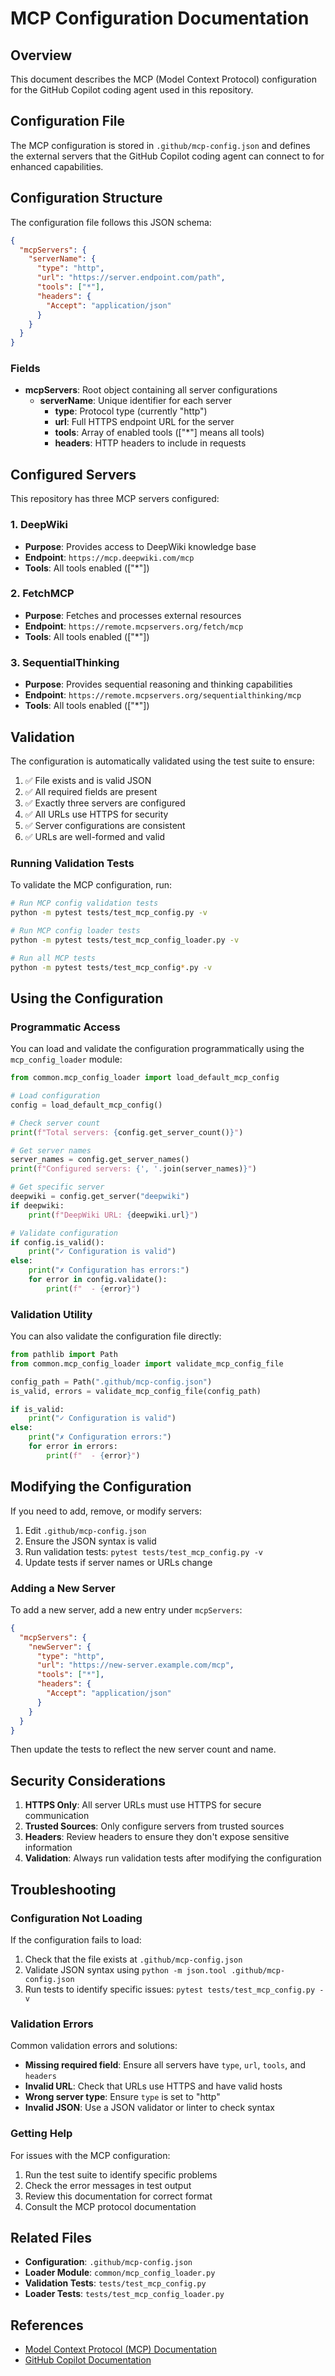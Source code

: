 # MCP Configuration Documentation

## Overview

This document describes the MCP (Model Context Protocol) configuration for the GitHub Copilot coding agent used in this
repository.

## Configuration File

The MCP configuration is stored in `.github/mcp-config.json` and defines the external servers that the GitHub Copilot
coding agent can connect to for enhanced capabilities.

## Configuration Structure

The configuration file follows this JSON schema:

```json
{
  "mcpServers": {
    "serverName": {
      "type": "http",
      "url": "https://server.endpoint.com/path",
      "tools": ["*"],
      "headers": {
        "Accept": "application/json"
      }
    }
  }
}
```

### Fields

- **mcpServers**: Root object containing all server configurations
  - **serverName**: Unique identifier for each server
    - **type**: Protocol type (currently "http")
    - **url**: Full HTTPS endpoint URL for the server
    - **tools**: Array of enabled tools (["*"] means all tools)
    - **headers**: HTTP headers to include in requests

## Configured Servers

This repository has three MCP servers configured:

### 1. DeepWiki

- **Purpose**: Provides access to DeepWiki knowledge base
- **Endpoint**: `https://mcp.deepwiki.com/mcp`
- **Tools**: All tools enabled (["*"])

### 2. FetchMCP

- **Purpose**: Fetches and processes external resources
- **Endpoint**: `https://remote.mcpservers.org/fetch/mcp`
- **Tools**: All tools enabled (["*"])

### 3. SequentialThinking

- **Purpose**: Provides sequential reasoning and thinking capabilities
- **Endpoint**: `https://remote.mcpservers.org/sequentialthinking/mcp`
- **Tools**: All tools enabled (["*"])

## Validation

The configuration is automatically validated using the test suite to ensure:

1. ✅ File exists and is valid JSON
2. ✅ All required fields are present
3. ✅ Exactly three servers are configured
4. ✅ All URLs use HTTPS for security
5. ✅ Server configurations are consistent
6. ✅ URLs are well-formed and valid

### Running Validation Tests

To validate the MCP configuration, run:

```bash
# Run MCP config validation tests
python -m pytest tests/test_mcp_config.py -v

# Run MCP config loader tests
python -m pytest tests/test_mcp_config_loader.py -v

# Run all MCP tests
python -m pytest tests/test_mcp_config*.py -v
```

## Using the Configuration

### Programmatic Access

You can load and validate the configuration programmatically using the `mcp_config_loader` module:

```python
from common.mcp_config_loader import load_default_mcp_config

# Load configuration
config = load_default_mcp_config()

# Check server count
print(f"Total servers: {config.get_server_count()}")

# Get server names
server_names = config.get_server_names()
print(f"Configured servers: {', '.join(server_names)}")

# Get specific server
deepwiki = config.get_server("deepwiki")
if deepwiki:
    print(f"DeepWiki URL: {deepwiki.url}")

# Validate configuration
if config.is_valid():
    print("✓ Configuration is valid")
else:
    print("✗ Configuration has errors:")
    for error in config.validate():
        print(f"  - {error}")
```

### Validation Utility

You can also validate the configuration file directly:

```python
from pathlib import Path
from common.mcp_config_loader import validate_mcp_config_file

config_path = Path(".github/mcp-config.json")
is_valid, errors = validate_mcp_config_file(config_path)

if is_valid:
    print("✓ Configuration is valid")
else:
    print("✗ Configuration errors:")
    for error in errors:
        print(f"  - {error}")
```

## Modifying the Configuration

If you need to add, remove, or modify servers:

1. Edit `.github/mcp-config.json`
2. Ensure the JSON syntax is valid
3. Run validation tests: `pytest tests/test_mcp_config.py -v`
4. Update tests if server names or URLs change

### Adding a New Server

To add a new server, add a new entry under `mcpServers`:

```json
{
  "mcpServers": {
    "newServer": {
      "type": "http",
      "url": "https://new-server.example.com/mcp",
      "tools": ["*"],
      "headers": {
        "Accept": "application/json"
      }
    }
  }
}
```

Then update the tests to reflect the new server count and name.

## Security Considerations

1. **HTTPS Only**: All server URLs must use HTTPS for secure communication
2. **Trusted Sources**: Only configure servers from trusted sources
3. **Headers**: Review headers to ensure they don't expose sensitive information
4. **Validation**: Always run validation tests after modifying the configuration

## Troubleshooting

### Configuration Not Loading

If the configuration fails to load:

1. Check that the file exists at `.github/mcp-config.json`
2. Validate JSON syntax using `python -m json.tool .github/mcp-config.json`
3. Run tests to identify specific issues: `pytest tests/test_mcp_config.py -v`

### Validation Errors

Common validation errors and solutions:

- **Missing required field**: Ensure all servers have `type`, `url`, `tools`, and `headers`
- **Invalid URL**: Check that URLs use HTTPS and have valid hosts
- **Wrong server type**: Ensure `type` is set to "http"
- **Invalid JSON**: Use a JSON validator or linter to check syntax

### Getting Help

For issues with the MCP configuration:

1. Run the test suite to identify specific problems
2. Check the error messages in test output
3. Review this documentation for correct format
4. Consult the MCP protocol documentation

## Related Files

- **Configuration**: `.github/mcp-config.json`
- **Loader Module**: `common/mcp_config_loader.py`
- **Validation Tests**: `tests/test_mcp_config.py`
- **Loader Tests**: `tests/test_mcp_config_loader.py`

## References

- [Model Context Protocol (MCP) Documentation](https://modelcontextprotocol.io/)
- [GitHub Copilot Documentation](https://docs.github.com/en/copilot)
